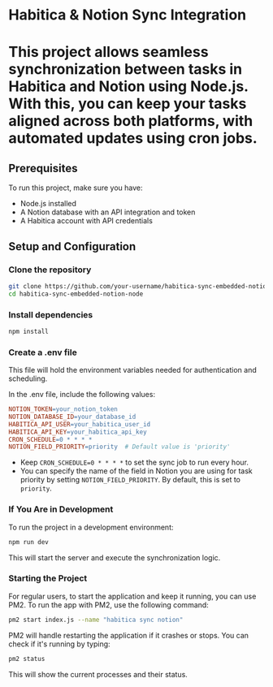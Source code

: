 # Habitica & Notion Sync Integration
# This project allows seamless synchronization between tasks in Habitica and Notion using Node.js. With this, you can keep your tasks aligned across both platforms, with automated updates using cron jobs.

## Prerequisites
To run this project, make sure you have:

- Node.js installed
- A Notion database with an API integration and token
- A Habitica account with API credentials

## Setup and Configuration
### Clone the repository
```bash
git clone https://github.com/your-username/habitica-sync-embedded-notion-node.git
cd habitica-sync-embedded-notion-node
```

### Install dependencies
```bash
npm install
```

### Create a .env file
This file will hold the environment variables needed for authentication and scheduling.

In the .env file, include the following values:
```makefile
NOTION_TOKEN=your_notion_token
NOTION_DATABASE_ID=your_database_id
HABITICA_API_USER=your_habitica_user_id
HABITICA_API_KEY=your_habitica_api_key
CRON_SCHEDULE=0 * * * *
NOTION_FIELD_PRIORITY=priority  # Default value is 'priority'
```

- Keep `CRON_SCHEDULE=0 * * * *` to set the sync job to run every hour.
- You can specify the name of the field in Notion you are using for task priority by setting `NOTION_FIELD_PRIORITY`. By default, this is set to `priority`.

### If You Are in Development
To run the project in a development environment:
```bash
npm run dev
```
This will start the server and execute the synchronization logic.

### Starting the Project
For regular users, to start the application and keep it running, you can use PM2. To run the app with PM2, use the following command:
```bash
pm2 start index.js --name "habitica sync notion"
```
PM2 will handle restarting the application if it crashes or stops. You can check if it's running by typing:
```bash
pm2 status
```
This will show the current processes and their status.
